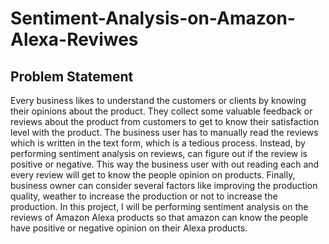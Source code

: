 # Sentiment-Analysis-on-Amazon-Alexa-Reviwes


## Problem Statement
Every business likes to understand the customers or clients by knowing their opinions about the product.
They collect some valuable feedback or reviews about the product from customers to get to know their
satisfaction level with the product. The business user has to manually read the reviews which is written in
the text form, which is a tedious process. Instead, by performing sentiment analysis on reviews, can figure
out if the review is positive or negative. This way the business user with out reading each and every review
will get to know the people opinion on products. Finally, business owner can consider several factors like
improving the production quality, weather to increase the production or not to increase the production.
In this project, I will be performing sentiment analysis on the reviews of Amazon Alexa products so that
amazon can know the people have positive or negative opinion on their Alexa products.
